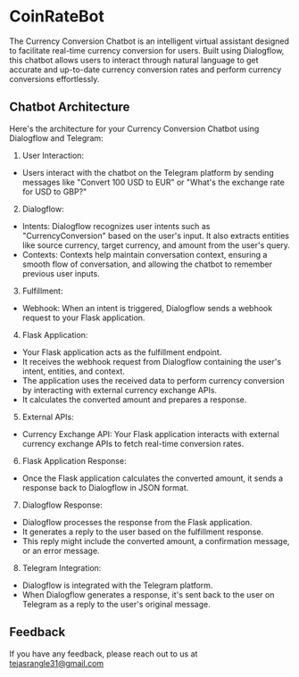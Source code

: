 
# CoinRateBot

The Currency Conversion Chatbot is an intelligent virtual assistant designed to facilitate real-time currency conversion for users. Built using Dialogflow, this chatbot allows users to interact through natural language to get accurate and up-to-date currency conversion rates and perform currency conversions effortlessly.


## Chatbot Architecture

Here's the architecture for your Currency Conversion Chatbot using Dialogflow and Telegram:
1. User Interaction:
- Users interact with the chatbot on the Telegram platform by sending messages like "Convert 100 USD to EUR" or "What's the exchange rate for USD to GBP?"

2. Dialogflow:
- Intents: Dialogflow recognizes user intents such as "CurrencyConversion" based on the user's input. It also extracts entities like source currency, target currency, and amount from the user's query.
- Contexts: Contexts help maintain conversation context, ensuring a smooth flow of conversation, and allowing the chatbot to remember previous user inputs.

3. Fulfillment:
- Webhook: When an intent is triggered, Dialogflow sends a webhook request to your Flask application.
4. Flask Application:
- Your Flask application acts as the fulfillment endpoint.
- It receives the webhook request from Dialogflow containing the user's intent, entities, and context.
- The application uses the received data to perform currency conversion by interacting with external currency exchange APIs.
- It calculates the converted amount and prepares a response.
5. External APIs:
- Currency Exchange API: Your Flask application interacts with external currency exchange APIs to fetch real-time conversion rates.
6. Flask Application Response:
- Once the Flask application calculates the converted amount, it sends a response back to Dialogflow in JSON format.
7. Dialogflow Response:
- Dialogflow processes the response from the Flask application.
- It generates a reply to the user based on the fulfillment response.
- This reply might include the converted amount, a confirmation message, or an error message.
8. Telegram Integration:
- Dialogflow is integrated with the Telegram platform.
- When Dialogflow generates a response, it's sent back to the user on Telegram as a reply to the user's original message.


## Feedback

If you have any feedback, please reach out to us at tejasrangle31@gmail.com

